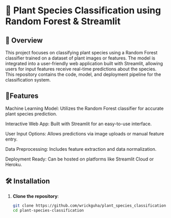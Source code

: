 # 🌱 Plant Species Classification using Random Forest & Streamlit

## 📖 Overview  
This project focuses on classifying plant species using a Random Forest classifier trained on a dataset of plant images or features. The model is integrated into a user-friendly web application built with Streamlit, allowing users for input features receive real-time predictions about the species. This repository contains the code, model, and deployment pipeline for the classification system.

## 🚀Features


Machine Learning Model: Utilizes the Random Forest classifier for accurate plant species prediction.

Interactive Web App: Built with Streamlit for an easy-to-use interface.

User Input Options: Allows predictions via image uploads or manual feature entry.

Data Preprocessing: Includes feature extraction and data normalization.

Deployment Ready: Can be hosted on platforms like Streamlit Cloud or Heroku.

## 🛠️ Installation  
1. **Clone the repository**:  
   ```bash
   git clone https://github.com/wrickguha/plant_species_classification.git
   cd plant-species-classification
